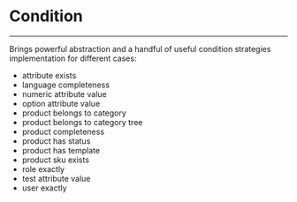 # Condition

-----------

Brings powerful abstraction and a handful of useful condition strategies implementation for different cases:
* attribute exists
* language completeness
* numeric attribute value
* option attribute value
* product belongs to category
* product belongs to category tree
* product completeness
* product has status
* product has template
* product sku exists
* role exactly
* test attribute value
* user exactly
